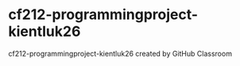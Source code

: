 # cf212-programmingproject-kientluk26
cf212-programmingproject-kientluk26 created by GitHub Classroom
